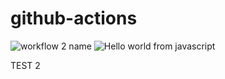 # github-actions

![workflow 2 name](https://github.com/jpacareu-meli/github-actions/workflows/workflow%202%20name/badge.svg)
![Hello world from javascript](https://github.com/jpacareu-meli/github-actions/workflows/Hello%20world%20from%20javascript/badge.svg)

TEST 2
